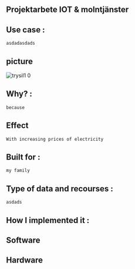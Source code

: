 
##  Projektarbete IOT &amp; molntjänster

## Use case :
    asdadasdads


## picture  
![trysil1 0](https://user-images.githubusercontent.com/71496860/146172450-279cacad-3b54-46d3-81ab-d1f13c9142f5.jpg)

## Why? :
    because

## Effect 
    With increasing prices of electricity

## Built for :
    my family

## Type of data and recourses :
    asdads

## How I implemented it :

## Software 

## Hardware
